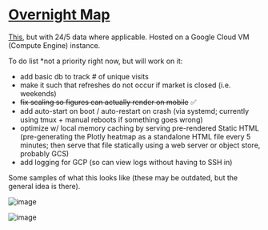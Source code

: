 # [Overnight Map](https://www.247map.app)

[This](https://finviz.com/map.ashx), but with 24/5 data where applicable. Hosted on a Google Cloud VM (Compute Engine) instance.

To do list *not a priority right now, but will work on it:
- add basic db to track # of unique visits
- make it such that refreshes do not occur if market is closed (i.e. weekends)
- ~~fix scaling so figures can actually render on mobile~~ ✅
- add auto-start on boot / auto-restart on crash (via systemd; currently using tmux + manual reboots if something goes wrong)
- optimize w/ local memory caching by serving pre-rendered Static HTML (pre-generating the Plotly heatmap as a standalone HTML file every 5 minutes; then serve that file statically using a web server or object store, probably GCS)
- add logging for GCP (so can view logs without having to SSH in)

Some samples of what this looks like (these may be outdated, but the general idea is there).

![image](https://github.com/user-attachments/assets/29f388d5-c883-4322-8f7a-cf39875b97ff)


![image](https://github.com/user-attachments/assets/a061112e-0a63-419a-93c5-5c64ee9fd3c1)
